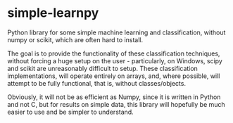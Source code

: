 # simple-learnpy

Python library for some simple machine learning and classification, without numpy or scikit, which are often hard to install.

The goal is to provide the functionality of these classification techniques, without forcing a huge setup on the user - particularly, on Windows, scipy and scikit are unreasonably difficult to setup. These classification implementations, will operate entirely on arrays, and, where possible, will attempt to be fully functional, that is, without classes/objects.

Obviously, it will not be as efficient as Numpy, since it is written in Python and not C, but for results on simple data, this library will hopefully be much easier to use and be simpler to understand.